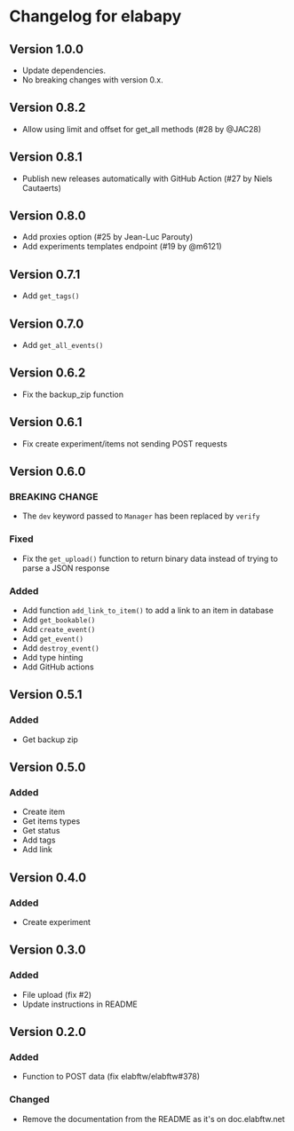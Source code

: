 # Changelog for elabapy

## Version 1.0.0

* Update dependencies.
* No breaking changes with version 0.x.

## Version 0.8.2

* Allow using limit and offset for get_all methods (#28 by @JAC28)

## Version 0.8.1

* Publish new releases automatically with GitHub Action (#27 by Niels Cautaerts)

## Version 0.8.0

* Add proxies option (#25 by Jean-Luc Parouty)
* Add experiments templates endpoint (#19 by @m6121)

## Version 0.7.1

* Add `get_tags()`

## Version 0.7.0

* Add `get_all_events()`

## Version 0.6.2

* Fix the backup_zip function

## Version 0.6.1

* Fix create experiment/items not sending POST requests

## Version 0.6.0

### BREAKING CHANGE

* The `dev` keyword passed to `Manager` has been replaced by `verify`

### Fixed

* Fix the `get_upload()` function to return binary data instead of trying to parse a JSON response

### Added

* Add function `add_link_to_item()` to add a link to an item in database
* Add `get_bookable()`
* Add `create_event()`
* Add `get_event()`
* Add `destroy_event()`
* Add type hinting
* Add GitHub actions

## Version 0.5.1

### Added

* Get backup zip

## Version 0.5.0

### Added

* Create item
* Get items types
* Get status
* Add tags
* Add link

## Version 0.4.0

### Added

* Create experiment

## Version 0.3.0

### Added

* File upload (fix #2)
* Update instructions in README

## Version 0.2.0

### Added

* Function to POST data (fix elabftw/elabftw#378)

### Changed

* Remove the documentation from the README as it's on doc.elabftw.net
